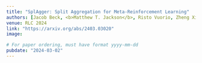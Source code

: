 ```yaml
---
title: "SplAgger: Split Aggregation for Meta-Reinforcement Learning"
authors: [Jacob Beck, <b>Matthew T. Jackson</b>, Risto Vuorio, Zheng Xiong, Shimon Whiteson]
venue: RLC 2024
link: "https://arxiv.org/abs/2403.03020"
image:

# For paper ordering, must have format yyyy-mm-dd
pubdate: "2024-03-02"
---
```

